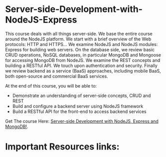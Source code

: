 # Server-side-Development-with-NodeJS-Express
This course deals with all things server-side. We base the entire course around the NodeJS platform. We start with a brief overview of the Web protocols: HTTP and HTTPS...
We examine NodeJS and NodeJS modules: Express for building web servers. On the database side, we review basic CRUD operations, NoSQL databases, in particular MongoDB and Mongoose for accessing MongoDB from NodeJS. We examine the REST concepts and building a RESTful API. We touch upon authentication and security. Finally we review backend as a service (BaaS) approaches, including mobile BaaS, both open-source and commercial BaaS services.

At the end of this course, you will be able to:

* Demonstrate an understanding of server-side concepts, CRUD and REST
* Build and configure a backend server using NodeJS framework
* Build a RESTful API for the front-end to access backend services


Get The course Here: [Server-side Development with NodeJS, Express and MongoDB!](https://www.coursera.org/learn/server-side-nodejs).

# Important Resources links: 
        